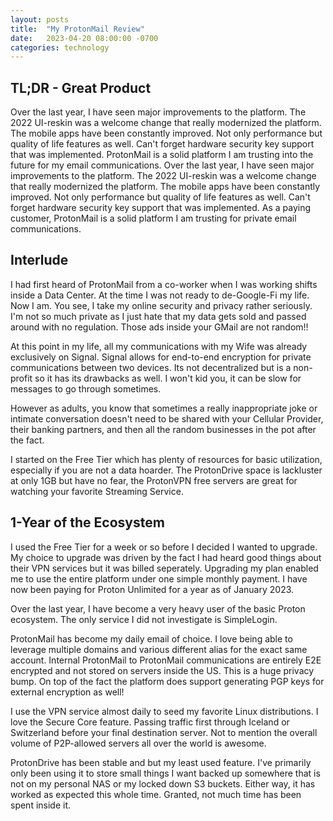 ```yaml
---
layout: posts
title:  "My ProtonMail Review"
date:   2023-04-20 08:00:00 -0700
categories: technology
---
```

## TL;DR - Great Product

Over the last year, I have seen major improvements to the platform. The 2022 UI-reskin was a welcome change that really modernized the platform. The mobile apps have been constantly improved. Not only performance but quality of life features as well. Can't forget hardware security key support that was implemented. ProtonMail is a solid platform I am trusting into the future for my email communications.
Over the last year, I have seen major improvements to the platform. The 2022 UI-reskin was a welcome change that really modernized the platform. The mobile apps have been constantly improved. Not only performance but quality of life features as well. Can't forget hardware security key support that was implemented. As a paying customer, ProtonMail is a solid platform I am trusting for private email communications.

## Interlude

I had first heard of ProtonMail from a co-worker when I was working shifts inside a Data Center. At the time I was not ready to de-Google-Fi my life. Now I am. You see, I take my online security and privacy rather seriously. I'm not so much private as I just hate that my data gets sold and passed around with no regulation. Those ads inside your GMail are not random!!

At this point in my life, all my communications with my Wife was already exclusively on Signal. Signal allows for end-to-end encryption for private communications between two devices. Its not decentralized but is a non-profit so it has its drawbacks as well. I won't kid you, it can be slow for messages to go through sometimes.

However as adults, you know that sometimes a really inappropriate joke or intimate conversation doesn't need to be shared with your Cellular Provider, their banking partners, and then all the random businesses in the pot after the fact.

I started on the Free Tier which has plenty of resources for basic utilization, especially if you are not a data hoarder. The ProtonDrive space is lackluster at only 1GB but have no fear, the ProtonVPN free servers are great for watching your favorite Streaming Service.

## 1-Year of the Ecosystem

I used the Free Tier for a week or so before I decided I wanted to upgrade. My choice to upgrade was driven by the fact I had heard good things about their VPN services but it was billed seperately. Upgrading my plan enabled me to use the entire platform under one simple monthly payment. I have now been paying for Proton Unlimited for a year as of January 2023.

Over the last year, I have become a very heavy user of the basic Proton ecosystem. The only service I did not investigate is SimpleLogin.

ProtonMail has become my daily email of choice. I love being able to leverage multiple domains and various different alias for the exact same account. Internal ProtonMail to ProtonMail communications are entirely E2E encrypted and not stored on servers inside the US. This is a huge privacy bump. On top of the fact the platform does support generating PGP keys for external encryption as well!

I use the VPN service almost daily to seed my favorite Linux distributions. I love the Secure Core feature. Passing traffic first through Iceland or Switzerland before your final destination server. Not to mention the overall volume of P2P-allowed servers all over the world is awesome.

ProtonDrive has been stable and but my least used feature. I've primarily only been using it to store small things I want backed up somewhere that is not on my personal NAS or my locked down S3 buckets. Either way, it has worked as expected this whole time. Granted, not much time has been spent inside it.
